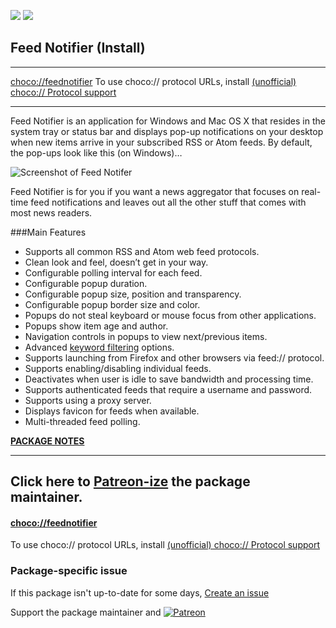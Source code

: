 [![](https://img.shields.io/chocolatey/v/feednotifier?color=green&label=feednotifier)](https://chocolatey.org/packages/feednotifier) [![](https://img.shields.io/chocolatey/dt/feednotifier)](https://chocolatey.org/packages/feednotifier)

## Feed Notifier (Install)

___
[choco://feednotifier](choco://feednotifier)
To use choco:// protocol URLs, install [(unofficial) choco:// Protocol support ](https://chocolatey.org/packages/choco-protocol-support)
___

Feed Notifier is an application for Windows and Mac OS X that resides in the system tray or status bar and displays pop-up notifications on your desktop when new items arrive in your subscribed RSS or Atom feeds. By default, the pop-ups look like this (on Windows)…

![Screenshot of Feed Notifer](https://www.feednotifier.com/wp-content/uploads/2010/02/popup.png)

Feed Notifier is for you if you want a news aggregator that focuses on real-time feed notifications and leaves out all the other stuff that comes with most news readers.

###Main Features
* Supports all common RSS and Atom web feed protocols.
* Clean look and feel, doesn’t get in your way.
* Configurable polling interval for each feed.
* Configurable popup duration.
* Configurable popup size, position and transparency.
* Configurable popup border size and color.
* Popups do not steal keyboard or mouse focus from other applications.
* Popups show item age and author.
* Navigation controls in popups to view next/previous items.
* Advanced [keyword filtering](https://www.feednotifier.com/support/keyword-filtering-guide/) options.
* Supports launching from Firefox and other browsers via feed:// protocol.
* Supports enabling/disabling individual feeds.
* Deactivates when user is idle to save bandwidth and processing time.
* Supports authenticated feeds that require a username and password.
* Supports using a proxy server.
* Displays favicon for feeds when available.
* Multi-threaded feed polling.

**[PACKAGE NOTES](https://github.com/bcurran3/ChocolateyPackages/blob/master/feednotifier/readme.md)**

---
**Click here to [Patreon-ize](https://www.patreon.com/bcurran3) the package maintainer.**
---

#### [choco://feednotifier](choco://feednotifier)
To use choco:// protocol URLs, install [(unofficial) choco:// Protocol support ](https://chocolatey.org/packages/choco-protocol-support)

### Package-specific issue
If this package isn't up-to-date for some days, [Create an issue](https://github.com/tunisiano187/Chocolatey-packages/issues/new/choose)

Support the package maintainer and [![Patreon](https://cdn.jsdelivr.net/gh/tunisiano187/Chocolatey-packages@d15c4e19c709e7148588d4523ffc6dd3cd3c7e5e/icons/patreon.png)](https://www.patreon.com/bePatron?u=39585820)
